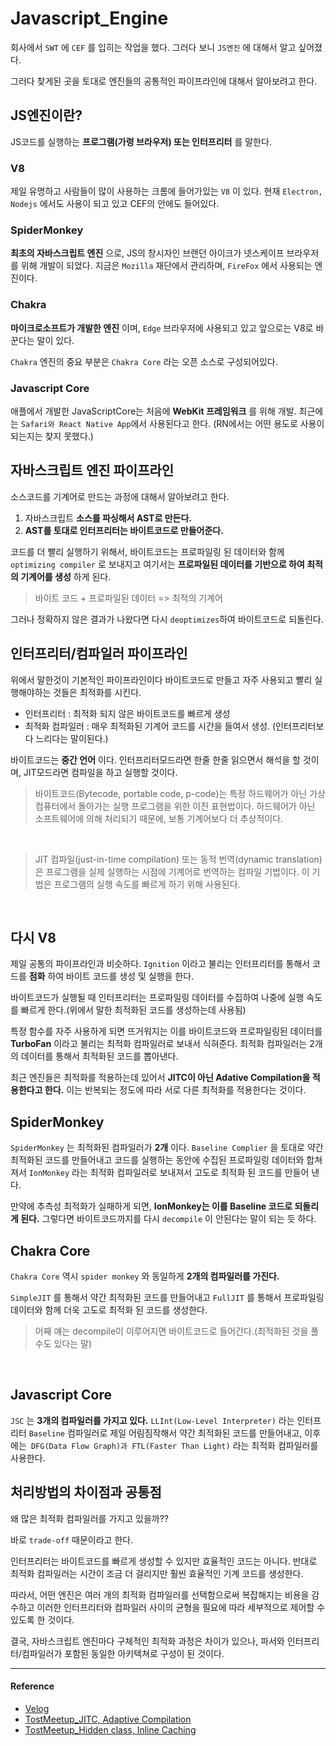 # Javascript_Engine

회사에서 `SWT` 에 `CEF` 를 입히는 작업을 했다. 그러다 보니 `JS엔진` 에 대해서 알고 싶어졌다. 
<br/>

그러다 찾게된 곳을 토대로 엔진들의 공통적인 파이프라인에 대해서 알아보려고 한다.
<br/>

## JS엔진이란?

JS코드를 실행하는 **프로그램(가령 브라우저) 또는 인터프리터** 를 말한다.
<br/>

### V8

제일 유명하고 사람들이 많이 사용하는 크롬에 들어가있는 `V8` 이 있다. 현재 `Electron, Nodejs` 에서도 사용이 되고 있고 CEF의 안에도 들어있다.
<br/>

### SpiderMonkey

**최초의 자바스크립트 엔진** 으로, JS의 창시자인 브랜던 아이크가 넷스케이프 브라우저를 위해 개발이 되었다. 지금은 `Mozilla` 재단에서 관리하며, `FireFox` 에서 사용되는 엔진이다.
<br/>

### Chakra

**마이크로소프트가 개발한 엔진** 이며, `Edge` 브라우저에 사용되고 있고 앞으로는 V8로 바꾼다는 말이 있다.
<br/>

`Chakra` 엔진의 중요 부분은 `Chakra Core` 라는 오픈 소스로 구성되어있다.
<br/>

### Javascript Core

애플에서 개발한 JavaScriptCore는 처음에 **WebKit 프레임워크** 를 위해 개발. 최근에는 `Safari와 React Native App`에서 사용된다고 한다. (RN에서는 어떤 용도로 사용이 되는지는 찾지 못했다.)
<br/>

## 자바스크립트 엔진 파이프라인

소스코드를 기계어로 만드는 과정에 대해서 알아보려고 한다. 
<br/>

1.  자바스크립트 **소스를 파싱해서 AST로 만든다.**
2. **AST를 토대로 인터프리터는 바이트코드로 만들어준다.**

코드를 더 빨리 실행하기 위해서, 바이트코드는 프로파일링 된 데이터와 함께 `optimizing compiler` 로 보내지고 여기서는 **프로파일된 데이터를 기반으로 하여 최적의 기계어를 생성** 하게 된다.

> 바이트 코드  + 프로파일된 데이터 => 최적의 기계어

그러나 정확하지 않은 결과가 나왔다면 다시 `deoptimizes`하여 바이트코드로 되돌린다.
<br/>

## 인터프리터/컴파일러 파이프라인

위에서 말한것이 기본적인 파이프라인이다 바이트코드로 만들고 자주 사용되고 빨리 실행해야하는 것들은 최적화를 시킨다.
<br/>

- 인터프리터 : 최적화 되지 않은 바이트코드를 빠르게 생성
- 최적화 컴파일러 : 매우 최적화된 기계어 코드를 시간을 들여서 생성. (인터프리터보다 느리다는 말이된다.)

바이트코드는 **중간 언어** 이다. 인터프리터모드라면 한줄 한줄 읽으면서 해석을 할 것이며, JIT모드라면 컴파일을 하고 실행할 것이다.
<br/>

> 바이트코드(Bytecode, portable code, p-code)는 특정 하드웨어가 아닌 가상 컴퓨터에서 돌아가는 실행 프로그램을 위한 이진 표현법이다. 하드웨어가 아닌 소프트웨어에 의해 처리되기 때문에, 보통 기계어보다 더 추상적이다.
<br/>

> JIT 컴파일(just-in-time compilation) 또는 동적 번역(dynamic translation)은 프로그램을 실제 실행하는 시점에 기계어로 번역하는 컴파일 기법이다. 이 기법은 프로그램의 실행 속도를 빠르게 하기 위해 사용된다.
<br/>

## 다시 V8

제일 공통의 파이프라인과 비슷하다. `Ignition` 이라고 불리는 인터프리터를 통해서 코드를 **점화** 하여 바이트 코드를 생성 및 실행을 한다. 
<br/>

바이트코드가 실행될 때 인터프리터는 프로파일링 데이터를 수집하여 나중에 실행 속도를 빠르게 한다.(위에서 말한 최적화된 코드를 생성하는데 사용됨)
<br/>

특정 함수를 자주 사용하게 되면 뜨거워지는 이를 바이트코드와 프로파일링된 데이터를 **TurboFan** 이라고 불리는 최적화 컴파일러로 보내서 식혀준다. 최적화 컴파일러는 2개의 데이터를 통해서 최적화된 코드를 뽑아낸다.
<br/>

최근 엔진들은 최적화를 적용하는데 있어서 **JITC이 아닌 Adative Compilation을 적용한다고 한다.** 이는 반복되는 정도에 따라 서로 다른 최적화를 적용한다는 것이다.
<br/>

## SpiderMonkey   

`SpiderMonkey` 는 최적화된 컴파일러가 **2개** 이다. `Baseline Complier` 을 토대로 약간 최적화된 코드를 만들어내고 코드를 실행하는 동안에 수집된 프로파일링 데이터와 합쳐져서 `IonMonkey` 라는 최적화 컴파일러로 보내져서 고도로 최적화 된 코드를 만들어 낸다.
<br/>

만약에 추측성 최적화가 실패하게 되면, **IonMonkey는 이를 Baseline 코드로 되돌리게 된다.** 그렇다면 바이트코드까지를 다시 `decompile` 이 안된다는 말이 되는 듯 하다.
<br/>

## Chakra Core

`Chakra Core` 역시 `spider monkey` 와 동일하게 **2개의 컴파일러를 가진다.** 
<br/>

`SimpleJIT` 를 통해서 약간 최적화된 코드를 만들어내고 `FullJIT` 를 통해서 프로파일링 데이터와 함께 더욱 고도로 최적화 된 코드를 생성한다. 
<br/>

> 어째 얘는 decompile이 이루어지면 바이트코드로 들어간다.(최적화된 것을 풀수도 있다는 말)
<br/>

## Javascript Core

`JSC` 는 **3개의 컴파일러를 가지고 있다.** `LLInt(Low-Level Interpreter)` 라는 인터프리터 `Baseline` 컴파일러로 제일 어림짐작해서 약간 최적화된 코드를 만들어내고, 이후에는` DFG(Data Flow Graph)과 FTL(Faster Than Light)` 라는 최적화 컴파일러를 사용한다.
<br/>

## 처리방법의 차이점과 공통점

왜 많은 최적화 컴파일러를 가지고 있을까?? 
<br/>

바로 `trade-off` 때문이라고 한다.
<br/>

인터프리터는 바이트코드를 빠르게 생성할 수 있지만 효율적인 코드는 아니다. 반대로 최적화 컴파일러는 시간이 조금 더 걸리지만 훨씬 효율적인 기계 코드를 생성한다. 
<br/>

따라서, 어떤 엔진은 여러 개의 최적화 컴파일러를 선택함으로써 복잡해지는 비용을 감수하고 이러한 인터프리터와 컴파일러 사이의 균형을 필요에 따라 세부적으로 제어할 수 있도록 한 것이다. 

결국, 자바스크립트 엔진마다 구체적인 최적화 과정은 차이가 있으나, 파서와 인터프리터/컴파일러가 포함된 동일한 아키텍쳐로 구성이 된 것이다.
<br/>

---

#### Reference 

- [Velog](https://velog.io/@godori/JavaScript-%EC%97%94%EC%A7%84-%ED%86%BA%EC%95%84%EB%B3%B4%EA%B8%B0-mdjowmjlcb)
- [TostMeetup_JITC, Adaptive Compilation](https://meetup.toast.com/posts/77)
- [TostMeetup_Hidden class, Inline Caching](https://meetup.toast.com/posts/78)